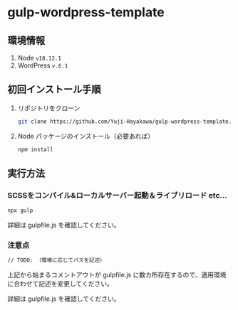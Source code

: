 # gulp-wordpress-template

## 環境情報
1. Node `v18.12.1`
1. WordPress `v.6.1`
## 初回インストール手順

1. リポジトリをクローン
   ```zsh
   git clone https://github.com/Yuji-Hayakawa/gulp-wordpress-template.git
   ```
1. Node パッケージのインストール（必要あれば）
   ```zsh
   npm install
   ```

## 実行方法

### SCSSをコンパイル&ローカルサーバー起動＆ライブリロード etc...

```zsh
npx gulp
```
詳細は gulpfile.js を確認してください。

### 注意点

```zsh
// TODO: （環境に応じてパスを記述）
```
上記から始まるコメントアウトが gulpfile.js に数カ所存在するので、適用環境に合わせて記述を変更してください。

詳細は gulpfile.js を確認してください。